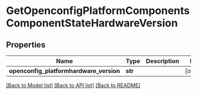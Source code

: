 # GetOpenconfigPlatformComponentsComponentStateHardwareVersion

## Properties
Name | Type | Description | Notes
------------ | ------------- | ------------- | -------------
**openconfig_platformhardware_version** | **str** |  | [optional] 

[[Back to Model list]](../README.md#documentation-for-models) [[Back to API list]](../README.md#documentation-for-api-endpoints) [[Back to README]](../README.md)


